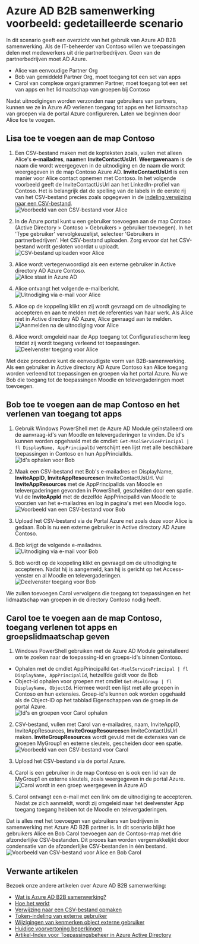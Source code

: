 <properties
   pageTitle="Gedetailleerd overzicht van het gebruik van het voorbeeld van de samenwerking Azure Active Directory B2B | Microsoft Azure"
   description="Azure Active Directory B2B samenwerking ondersteunt uw relaties tussen bedrijven met zakenpartners selectief toegang krijgen tot uw zakelijke toepassingen inschakelen"
   services="active-directory"
   documentationCenter=""
   authors="viv-liu"
   manager="cliffdi"
   editor=""
   tags=""/>

<tags
   ms.service="active-directory"
   ms.devlang="NA"
   ms.topic="get-started-article"
   ms.tgt_pltfrm="NA"
   ms.workload="identity"
   ms.date="05/09/2016"
   ms.author="viviali"/>

# <a name="azure-ad-b2b-collaboration-preview-detailed-walkthrough"></a>Azure AD B2B samenwerking voorbeeld: gedetailleerde scenario

In dit scenario geeft een overzicht van het gebruik van Azure AD B2B samenwerking. Als de IT-beheerder van Contoso willen we toepassingen delen met medewerkers uit drie partnerbedrijven. Geen van de partnerbedrijven moet AD Azure.

- Alice van eenvoudige Partner Org
- Bob van gemiddeld Partner Org, moet toegang tot een set van apps
- Carol van complexe organigrammen Partner, moet toegang tot een set van apps en het lidmaatschap van groepen bij Contoso

Nadat uitnodigingen worden verzonden naar gebruikers van partners, kunnen we ze in Azure AD verlenen toegang tot apps en het lidmaatschap van groepen via de portal Azure configureren. Laten we beginnen door Alice toe te voegen.

## <a name="adding-alice-to-the-contoso-directory"></a>Lisa toe te voegen aan de map Contoso
1. Een CSV-bestand maken met de kopteksten zoals, vullen met alleen Alice's **e-mailadres**, **naam**en **InviteContactUsUrl**. **Weergavenaam** is de naam die wordt weergegeven in de uitnodiging en de naam die wordt weergegeven in de map Contoso Azure AD. **InviteContactUsUrl** is een manier voor Alice contact opnemen met Contoso. In het volgende voorbeeld geeft de InviteContactUsUrl aan het LinkedIn-profiel van Contoso. Het is belangrijk dat de spelling van de labels in de eerste rij van het CSV-bestand precies zoals opgegeven in de [indeling verwijzing naar een CSV-bestand](active-directory-b2b-references-csv-file-format.md).  
![Voorbeeld van een CSV-bestand voor Alice](./media/active-directory-b2b-detailed-walkthrough/AliceCSV.png)

2. In de Azure portal kunt u een gebruiker toevoegen aan de map Contoso (Active Directory > Contoso > Gebruikers > gebruiker toevoegen). In het 'Type gebruiker' vervolgkeuzelijst, selecteer 'Gebruikers in partnerbedrijven'. Het CSV-bestand uploaden. Zorg ervoor dat het CSV-bestand wordt gesloten voordat u uploadt.  
![CSV-bestand uploaden voor Alice](./media/active-directory-b2b-detailed-walkthrough/AliceUpload.png)

3. Alice wordt vertegenwoordigd als een externe gebruiker in Active directory AD Azure Contoso.  
![Alice staat in Azure AD](./media/active-directory-b2b-detailed-walkthrough/AliceInAD.png)

4. Alice ontvangt het volgende e-mailbericht.  
![Uitnodiging via e-mail voor Alice](./media/active-directory-b2b-detailed-walkthrough/AliceEmail.png)

5. Alice op de koppeling klikt en zij wordt gevraagd om de uitnodiging te accepteren en aan te melden met de referenties van haar werk. Als Alice niet in Active directory AD Azure, Alice gevraagd aan te melden.  
![Aanmelden na de uitnodiging voor Alice](./media/active-directory-b2b-detailed-walkthrough/AliceSignUp.png)

6. Alice wordt omgeleid naar de App toegang tot Configuratiescherm leeg totdat zij wordt toegang verleend tot toepassingen.  
![Deelvenster toegang voor Alice](./media/active-directory-b2b-detailed-walkthrough/AliceAccessPanel.png)

Met deze procedure kunt de eenvoudigste vorm van B2B-samenwerking. Als een gebruiker in Active directory AD Azure Contoso kan Alice toegang worden verleend tot toepassingen en groepen via het portal Azure. Nu we Bob die toegang tot de toepassingen Moodle en televergaderingen moet toevoegen.

## <a name="adding-bob-to-the-contoso-directory-and-granting-access-to-apps"></a>Bob toe te voegen aan de map Contoso en het verlenen van toegang tot apps
1. Gebruik Windows PowerShell met de Azure AD Module geïnstalleerd om de aanvraag-id's van Moodle en televergaderingen te vinden. De id's kunnen worden opgehaald met de cmdlet: `Get-MsolServicePrincipal | fl DisplayName, AppPrincipalId` verschijnt een lijst met alle beschikbare toepassingen in Contoso en hun AppPrincialIds.  
![Id's ophalen voor Bob](./media/active-directory-b2b-detailed-walkthrough/BobPowerShell.png)

2. Maak een CSV-bestand met Bob's e-mailadres en DisplayName, **InviteAppID**, **InviteAppResources**en InviteContactUsUrl. Vul **InviteAppResources** met de AppPrincipalIds van Moodle en televergaderingen gevonden in PowerShell, gescheiden door een spatie. Vul de **InviteAppId** met de dezelfde AppPrincipalId van Moodle te voorzien van het e-mailadres en log in pagina's met een Moodle logo.  
![Voorbeeld van een CSV-bestand voor Bob](./media/active-directory-b2b-detailed-walkthrough/BobCSV.png)

3. Upload het CSV-bestand via de Portal Azure net zoals deze voor Alice is gedaan. Bob is nu een externe gebruiker in Active directory AD Azure Contoso.

4. Bob krijgt de volgende e-mailadres.  
![Uitnodiging via e-mail voor Bob](./media/active-directory-b2b-detailed-walkthrough/BobEmail.png)

5. Bob wordt op de koppeling klikt en gevraagd om de uitnodiging te accepteren. Nadat hij is aangemeld, kan hij is gericht op het Access-venster en al Moodle en televergaderingen.  
![Deelvenster toegang voor Bob](./media/active-directory-b2b-detailed-walkthrough/BobAccessPanel.png)

We zullen toevoegen Carol vervolgens die toegang tot toepassingen en het lidmaatschap van groepen in de directory Contoso nodig heeft.

## <a name="adding-carol-to-the-contoso-directory-granting-access-to-apps-and-giving-group-membership"></a>Carol toe te voegen aan de map Contoso, toegang verlenen tot apps en groepslidmaatschap geven

1. Windows PowerShell gebruiken met de Azure AD Module geïnstalleerd om te zoeken naar de toepassing-id en groeps-id's binnen Contoso.
 - Ophalen met de cmdlet AppPrincipalId `Get-MsolServicePrincipal | fl DisplayName, AppPrincipalId`, hetzelfde geldt voor de Bob
 - Object-id ophalen voor groepen met cmdlet `Get-MsolGroup | fl DisplayName, ObjectId`. Hiermee wordt een lijst met alle groepen in Contoso en hun extensies. Groep-id's kunnen ook worden opgehaald als de Object-ID op het tabblad Eigenschappen van de groep in de portal Azure.  
![Id's en groepen voor Carol ophalen](./media/active-directory-b2b-detailed-walkthrough/CarolPowerShell.png)

2. CSV-bestand, vullen met Carol van e-mailadres, naam, InviteAppID, InviteAppResources, **InviteGroupResources**en InviteContactUsUrl maken. **InviteGroupResources** wordt gevuld met de extensies van de groepen MyGroup1 en externe sleutels, gescheiden door een spatie.  
![Voorbeeld van een CSV-bestand voor Carol](./media/active-directory-b2b-detailed-walkthrough/CarolCSV.png)

3. Upload het CSV-bestand via de portal Azure.

4. Carol is een gebruiker in de map Contoso en is ook een lid van de MyGroup1 en externe sleutels, zoals weergegeven in de portal Azure.  
![Carol wordt in een groep weergegeven in Azure AD](./media/active-directory-b2b-detailed-walkthrough/CarolGroup.png)

5. Carol ontvangt een e-mail met een link om de uitnodiging te accepteren. Nadat ze zich aanmeldt, wordt zij omgeleid naar het deelvenster App toegang toegang hebben tot de Moodle en televergaderingen.  

Dat is alles met het toevoegen van gebruikers van bedrijven in samenwerking met Azure AD B2B partner is. In dit scenario blijkt hoe gebruikers Alice en Bob Carol toevoegen aan de Contoso-map met drie afzonderlijke CSV-bestanden. Dit proces kan worden vergemakkelijkt door condensatie van de afzonderlijke CSV-bestanden in één bestand.  
![Voorbeeld van CSV-bestand voor Alice en Bob Carol](./media/active-directory-b2b-detailed-walkthrough/CombinedCSV.png)

## <a name="related-articles"></a>Verwante artikelen
Bezoek onze andere artikelen over Azure AD B2B samenwerking:

- [Wat is Azure AD B2B samenwerking?](active-directory-b2b-what-is-azure-ad-b2b.md)
- [Hoe het werkt](active-directory-b2b-how-it-works.md)
- [Verwijzing naar een CSV-bestand opmaken](active-directory-b2b-references-csv-file-format.md)
- [Token-indeling van externe gebruiker](active-directory-b2b-references-external-user-token-format.md)
- [Wijzigingen van kenmerken object externe gebruiker](active-directory-b2b-references-external-user-object-attribute-changes.md)
- [Huidige voorvertoning beperkingen](active-directory-b2b-current-preview-limitations.md)
- [Artikel-Index voor Toepassingsbeheer in Azure Active Directory](active-directory-apps-index.md)
